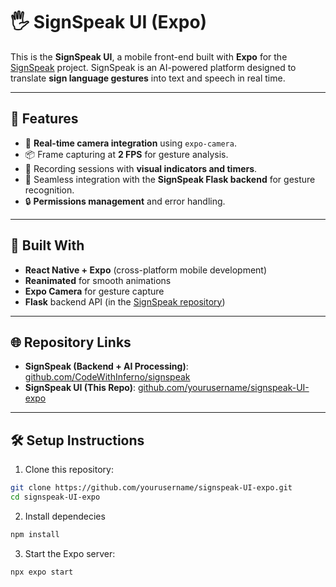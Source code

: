 # 🖐️ SignSpeak UI (Expo)

This is the **SignSpeak UI**, a mobile front-end built with **Expo** for the [SignSpeak](https://github.com/CodeWithInferno/signspeak) project. SignSpeak is an AI-powered platform designed to translate **sign language gestures** into text and speech in real time.

---

## 🚀 Features
- 📸 **Real-time camera integration** using `expo-camera`.
- 📦 Frame capturing at **2 FPS** for gesture analysis.
- 🎥 Recording sessions with **visual indicators and timers**.
- 🤝 Seamless integration with the **SignSpeak Flask backend** for gesture recognition.
- 🔒 **Permissions management** and error handling.

---

## 📱 Built With
- **React Native + Expo** (cross-platform mobile development)
- **Reanimated** for smooth animations
- **Expo Camera** for gesture capture
- **Flask** backend API (in the [SignSpeak repository](https://github.com/CodeWithInferno/signspeak))

---

## 🌐 Repository Links
- **SignSpeak (Backend + AI Processing)**: [github.com/CodeWithInferno/signspeak](https://github.com/CodeWithInferno/signspeak)
- **SignSpeak UI (This Repo)**: [github.com/yourusername/signspeak-UI-expo](#)  <!-- Replace # with the actual URL if hosted -->

---

## 🛠️ Setup Instructions
1. Clone this repository:
```bash
git clone https://github.com/yourusername/signspeak-UI-expo.git
cd signspeak-UI-expo
```
2. Install dependecies
```bash
npm install
```
3. Start the Expo server:
```bash
npx expo start
```
